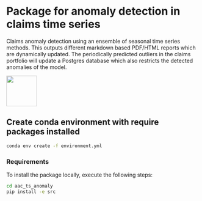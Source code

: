 # Package for anomaly detection in claims time series

Claims anomaly detection using an ensemble of seasonal time series methods. This outputs different markdown based PDF/HTML reports which are dynamically updated. The periodically predicted outliers in the claims portfolio will update a Postgres database which also restricts the detected anomalies of the model.

<img src= "https://openclipart.org/image/400px/svg_to_png/319677/microscope-retro.png" width="80" />


## Create conda environment with require packages installed

```bash
conda env create -f environment.yml
```

### Requirements

To install the package locally, execute the following steps:

```bash
cd aac_ts_anomaly
pip install -e src
```

